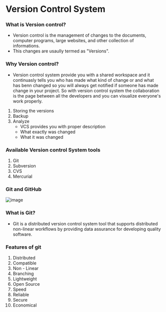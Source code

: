# Version Control System
### What is Version control?
- Version control is the management of changes to the documents, computer programs, large websites, and other collection of informations.
- This changes are usaully termed as "Versions".

### Why Version control?
- Version control system provide you with a shared workspace and it continuasly tells you who has made what kind of change or and what has benn changed so you will always get notified if someone has made change in your project. So with version control system the collaboration is the page between all the developers and you can visualize everyone's work properly.
1) Storing the versions
2) Backup
3) Analyze
   - VCS provides you with proper description
   - What exactly was changed
   - What it was changed

### Available Version control System tools
  1) Git
  2) Subversion
  3) CVS
  4) Mercurial

### Git and GitHub
   ![image](https://github.com/CodeMasterAR/VersionControlSystem/assets/114680435/7bb068cf-adfd-4b7f-94e1-fadb80734b10)

### What is Git?
   - Git is a distributed version control system tool that supports distributed non-linear workflows by providing data assurance for developing quality software.

### Features of git
   1) Distributed
   2) Compatible
   3) Non - Linear
   4) Branching
   5) Lightweight
   6) Open Source
   7) Speed
   8) Reliable
   9) Secure
   10) Economical
